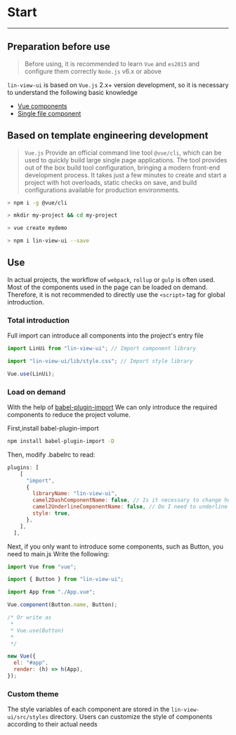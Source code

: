 # Start

---

## Preparation before use

> Before using, it is recommended to learn `Vue` and `es2015` and configure them correctly `Node.js` v6.x or above

`lin-view-ui` is based on `Vue.js` 2.x+ version development, so it is necessary to understand the following basic knowledge

- [Vue components](https://cn.vuejs.org/v2/guide/components.html)
- [Single file component](https://cn.vuejs.org/v2/guide/single-file-components.html)

## Based on template engineering development

> `Vue.js` Provide an official command line tool `@vue/cli`, which can be used to quickly build large single page applications. The tool provides out of the box build tool configuration, bringing a modern front-end development process. It takes just a few minutes to create and start a project with hot overloads, static checks on save, and build configurations available for production environments.

```bash
> npm i -g @vue/cli

> mkdir my-project && cd my-project

> vue create mydemo

> npm i lin-view-ui --save
```

## Use

In actual projects, the workflow of `webpack`, `rollup` or `gulp` is often used. Most of the components used in the page can be loaded on demand. Therefore, it is not recommended to directly use the `<script>` tag for global introduction.

### Total introduction

Full import can introduce all components into the project's entry file

```js
import LinUi from "lin-view-ui"; // Import component library

import "lin-view-ui/lib/style.css"; // Import style library

Vue.use(LinUi);
```

### Load on demand

With the help of [babel-plugin-import](https://github.com/ant-design/babel-plugin-import) We can only introduce the required components to reduce the project volume.

First,install babel-plugin-import

```bash
npm install babel-plugin-import -D
```

Then, modify .babelrc to read:

```js
plugins: [
    [
      "import",
      {
        libraryName: "lin-view-ui",
        camel2DashComponentName: false, // Is it necessary to change hump to short line
        camel2UnderlineComponentName: false, // Do I need to underline humps
        style: true,
      },
    ],
  ],
```

Next, if you only want to introduce some components, such as Button, you need to main.js Write the following:

```javascript
import Vue from "vue";

import { Button } from "lin-view-ui";

import App from "./App.vue";

Vue.component(Button.name, Button);

/* Or write as
 *
 * Vue.use(Button)
 *
 */

new Vue({
  el: "#app",
  render: (h) => h(App),
});
```

### Custom theme

The style variables of each component are stored in the `lin-view-ui/src/styles` directory. Users can customize the style of components according to their actual needs
